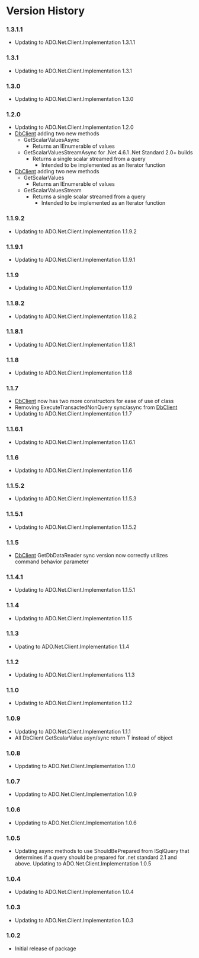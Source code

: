 Version History
===============

### 1.3.1.1

* Updating to ADO.Net.Client.Implementation 1.3.1.1

### 1.3.1

* Updating to ADO.Net.Client.Implementation 1.3.1

### 1.3.0

* Updating to ADO.Net.Client.Implementation 1.3.0

### 1.2.0

* Updating to ADO.Net.Client.Implementation 1.2.0
* [DbClient](https://github.com/rgarrison12345/ADO.Net.Client/blob/master/src/ADO.Net.Client/DbAsynchronousClient.cs) adding two new methods
  * GetScalarValuesAsync
    * Returns an IEnumerable of values
  * GetScalarValuesStreamAsync for .Net 4.6.1 .Net Standard 2.0+ builds
    * Returns a single scalar streamed from a query
      * Intended to be implemented as an Iterator function
* [DbClient](https://github.com/rgarrison12345/ADO.Net.Client/blob/master/src/ADO.Net.Client/DbSynchronousClient.cs) adding two new methods
  * GetScalarValues
    * Returns an IEnumerable of values
  * GetScalarValuesStream
    * Returns a single scalar streamed from a query
      * Intended to be implemented as an Iterator function

### 1.1.9.2

* Updating to ADO.Net.Client.Implementation 1.1.9.2

### 1.1.9.1

* Updating to ADO.Net.Client.Implementation 1.1.9.1

### 1.1.9

* Updating to ADO.Net.Client.Implementation 1.1.9

### 1.1.8.2

* Updating to ADO.Net.Client.Implementation 1.1.8.2

### 1.1.8.1

* Updating to ADO.Net.Client.Implementation 1.1.8.1

### 1.1.8

* Updating to ADO.Net.Client.Implementation 1.1.8

### 1.1.7

* [DbClient](https://github.com/rgarrison12345/ADO.Net.Client/blob/master/src/ADO.Net.Client/DbClient.cs) now has two more constructors for ease of use of class
* Removing ExecuteTransactedNonQuery sync/async from [DbClient](https://github.com/rgarrison12345/ADO.Net.Client/blob/master/src/ADO.Net.Client/DbClient.cs)
* Updating to ADO.Net.Client.Implementation 1.1.7

### 1.1.6.1

* Updating to ADO.Net.Client.Implementation 1.1.6.1

### 1.1.6

* Updating to ADO.Net.Client.Implementation 1.1.6

### 1.1.5.2

* Updating to ADO.Net.Client.Implementation 1.1.5.3

### 1.1.5.1

* Updating to ADO.Net.Client.Implementation 1.1.5.2

### 1.1.5

* [DbClient](https://github.com/rgarrison12345/ADO.Net.Client/blob/master/src/ADO.Net.Client/DbSynchronousClient.cs) GetDbDataReader sync version now correctly utilizes command behavior parameter

### 1.1.4.1

* Updating to ADO.Net.Client.Implementation 1.1.5.1

### 1.1.4

* Updating to ADO.Net.Client.Implementation 1.1.5

### 1.1.3

* Upating to ADO.Net.Client.Implementation 1.1.4

### 1.1.2

* Updating to ADO.Net.Client.Implementations 1.1.3

### 1.1.0

* Updating to ADO.Net.Client.Implementation 1.1.2

### 1.0.9

* Updating to ADO.Net.Client.Implementation 1.1.1
* All DbClient GetScalarValue asyn/sync return T instead of object

### 1.0.8

* Uppdating to ADO.Net.Client.Implementation 1.1.0

### 1.0.7

* Uppdating to ADO.Net.Client.Implementation 1.0.9

### 1.0.6

* Uppdating to ADO.Net.Client.Implementation 1.0.6

### 1.0.5

* Updating async methods to use ShouldBePrepared from ISqlQuery that determines if a query 
should be prepared for .net standard 2.1 and above.  Updating to ADO.Net.Client.Implementation 1.0.5

### 1.0.4

* Updating to ADO.Net.Client.Implementation 1.0.4

### 1.0.3

* Updating to ADO.Net.Client.Implementation 1.0.3

### 1.0.2

* Initial release of package
 